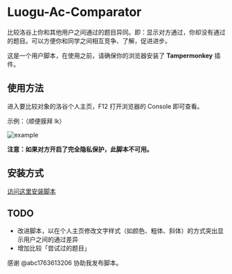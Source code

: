 # Luogu-Ac-Comparator
比较洛谷上你和其他用户之间通过的题目异同。即：显示对方通过，你却没有通过的题目。可以方便你和同学之间相互竞争、了解，促进进步。

这是一个用户脚本，在使用之前，请确保你的浏览器安装了 **Tampermonkey** 插件。

## 使用方法
进入要比较对象的洛谷个人主页，F12 打开浏览器的 Console 即可查看。

示例：（顺便膜拜 lk）

![example](https://s1.ax1x.com/2018/08/28/PO16l4.png)

**注意：如果对方开启了完全隐私保护，此脚本不可用。**

## 安装方式
[访问这里安装脚本](https://greasyfork.org/zh-CN/scripts/371669-%E6%B4%9B%E8%B0%B7%E9%80%9A%E8%BF%87%E9%A2%98%E7%9B%AE%E6%AF%94%E8%BE%83%E5%99%A8-yyfcpp)

## TODO
+ 改进脚本，以在个人主页修改文字样式（如颜色、粗体、斜体）的方式突出显示用户之间的通过差异
+ 增加比较「尝试过的题目」

感谢 @abc1763613206 协助我发布脚本。
